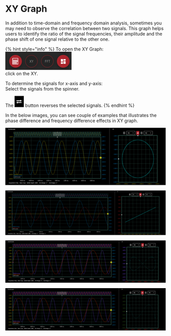 # XY Graph

In addition to time-domain and frequency domain analysis, sometimes you may need to observe the correlation between two signals. This graph helps users to identify the ratio of the signal frequencies, their amplitude and the phase shift of one signal relative to the other one.

{% hint style="info" %}
To open the XY Graph:  
   ![](../../../../.gitbook/assets/image%20%28105%29.png)   
    click on the XY.

To determine the signals for x-axis and y-axis:  
    Select the signals from the spinner.

The ![](../../../../.gitbook/assets/image%20%2823%29.png) button reverses the selected signals. 
{% endhint %}

In the below images, you can see couple of examples that illustrates the phase difference and frequency difference effects in XY graph.

![2 signals with the same frequency and 90 degree phase shift](../../../../.gitbook/assets/image%20%2822%29.png)

![2 signals with the same frequency and 0 degree phase difference](../../../../.gitbook/assets/image%20%2813%29.png)

![The frequency of y-axis signal is two times the frequency of x-axis signal and 0 degree phase difference ](../../../../.gitbook/assets/image%20%2832%29.png)

![The frequency of y-axis signal is three times the frequency of x-axis signal and 0 degree phase difference ](../../../../.gitbook/assets/image%20%28132%29.png)

